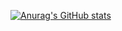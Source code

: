 [![Anurag's GitHub stats](https://github-readme-stats.vercel.app/api?username=amartya2002&hide_rank=true&bg_color=20,3E5151,DECBA4&title_color=ffffff&text_color=ffffff)](https://github.com/anuraghazra/github-readme-stats)

